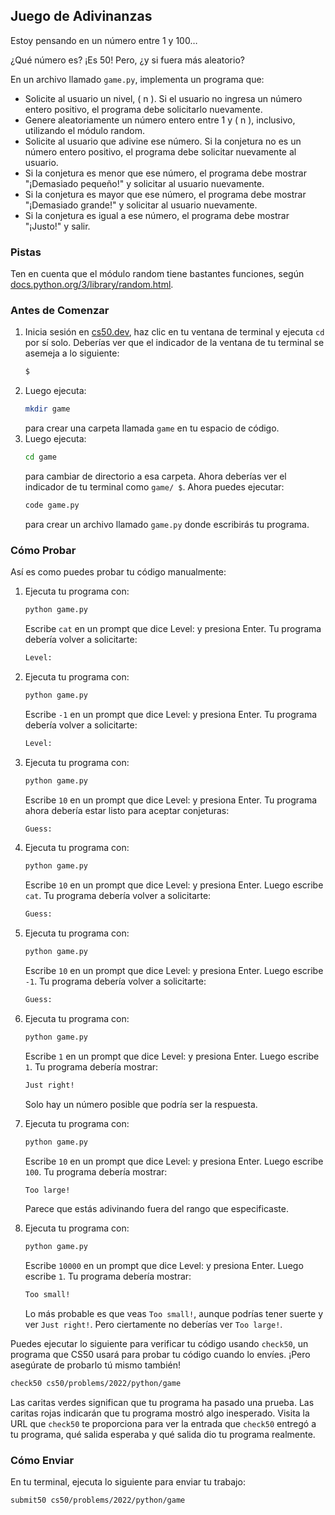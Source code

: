## Juego de Adivinanzas

Estoy pensando en un número entre 1 y 100…

¿Qué número es?
¡Es 50! Pero, ¿y si fuera más aleatorio?

En un archivo llamado `game.py`, implementa un programa que:

- Solicite al usuario un nivel, \( n \). Si el usuario no ingresa un número entero positivo, el programa debe solicitarlo nuevamente.
- Genere aleatoriamente un número entero entre 1 y \( n \), inclusivo, utilizando el módulo random.
- Solicite al usuario que adivine ese número. Si la conjetura no es un número entero positivo, el programa debe solicitar nuevamente al usuario.
- Si la conjetura es menor que ese número, el programa debe mostrar "¡Demasiado pequeño!" y solicitar al usuario nuevamente.
- Si la conjetura es mayor que ese número, el programa debe mostrar "¡Demasiado grande!" y solicitar al usuario nuevamente.
- Si la conjetura es igual a ese número, el programa debe mostrar "¡Justo!" y salir.

### Pistas

Ten en cuenta que el módulo random tiene bastantes funciones, según [docs.python.org/3/library/random.html](https://docs.python.org/3/library/random.html).

### Antes de Comenzar

1. Inicia sesión en [cs50.dev](https://cs50.dev), haz clic en tu ventana de terminal y ejecuta `cd` por sí solo. Deberías ver que el indicador de la ventana de tu terminal se asemeja a lo siguiente:
   ```bash
   $
   ```
2. Luego ejecuta:
   ```bash
   mkdir game
   ```
   para crear una carpeta llamada `game` en tu espacio de código.
3. Luego ejecuta:
   ```bash
   cd game
   ```
   para cambiar de directorio a esa carpeta. Ahora deberías ver el indicador de tu terminal como `game/ $`. Ahora puedes ejecutar:
   ```bash
   code game.py
   ```
   para crear un archivo llamado `game.py` donde escribirás tu programa.

### Cómo Probar

Así es como puedes probar tu código manualmente:

1. Ejecuta tu programa con:
   ```bash
   python game.py
   ```
   Escribe `cat` en un prompt que dice Level: y presiona Enter. Tu programa debería volver a solicitarte:
   ```bash
   Level:
   ```
2. Ejecuta tu programa con:
   ```bash
   python game.py
   ```
   Escribe `-1` en un prompt que dice Level: y presiona Enter. Tu programa debería volver a solicitarte:
   ```bash
   Level:
   ```
3. Ejecuta tu programa con:
   ```bash
   python game.py
   ```
   Escribe `10` en un prompt que dice Level: y presiona Enter. Tu programa ahora debería estar listo para aceptar conjeturas:
   ```bash
   Guess:
   ```
4. Ejecuta tu programa con:
   ```bash
   python game.py
   ```
   Escribe `10` en un prompt que dice Level: y presiona Enter. Luego escribe `cat`. Tu programa debería volver a solicitarte:
   ```bash
   Guess:
   ```
5. Ejecuta tu programa con:
   ```bash
   python game.py
   ```
   Escribe `10` en un prompt que dice Level: y presiona Enter. Luego escribe `-1`. Tu programa debería volver a solicitarte:
   ```bash
   Guess:
   ```
6. Ejecuta tu programa con:

   ```bash
   python game.py
   ```

   Escribe `1` en un prompt que dice Level: y presiona Enter. Luego escribe `1`. Tu programa debería mostrar:

   ```bash
   Just right!
   ```

   Solo hay un número posible que podría ser la respuesta.

7. Ejecuta tu programa con:

   ```bash
   python game.py
   ```

   Escribe `10` en un prompt que dice Level: y presiona Enter. Luego escribe `100`. Tu programa debería mostrar:

   ```bash
   Too large!
   ```

   Parece que estás adivinando fuera del rango que especificaste.

8. Ejecuta tu programa con:
   ```bash
   python game.py
   ```
   Escribe `10000` en un prompt que dice Level: y presiona Enter. Luego escribe `1`. Tu programa debería mostrar:
   ```bash
   Too small!
   ```
   Lo más probable es que veas `Too small!`, aunque podrías tener suerte y ver `Just right!`. Pero ciertamente no deberías ver `Too large!`.

Puedes ejecutar lo siguiente para verificar tu código usando `check50`, un programa que CS50 usará para probar tu código cuando lo envíes. ¡Pero asegúrate de probarlo tú mismo también!

```bash
check50 cs50/problems/2022/python/game
```

Las caritas verdes significan que tu programa ha pasado una prueba. Las caritas rojas indicarán que tu programa mostró algo inesperado. Visita la URL que `check50` te proporciona para ver la entrada que `check50` entregó a tu programa, qué salida esperaba y qué salida dio tu programa realmente.

### Cómo Enviar

En tu terminal, ejecuta lo siguiente para enviar tu trabajo:

```bash
submit50 cs50/problems/2022/python/game
```
